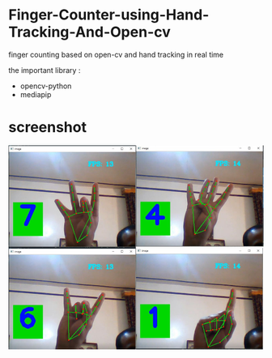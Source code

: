 # Finger-Counter-using-Hand-Tracking-And-Open-cv
finger counting based on open-cv and hand tracking in real time

the important library :
- opencv-python
- mediapip
# screenshot
![](fingerCounting.png)
